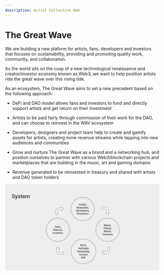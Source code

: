 ```yaml
---
description: Artist Collective DAO
---
```


# The Great Wave

We are building a new plaform for artists, fans, developers and investors that focuses on sustainability, providing and promoting quality work, community, and collaboration.

As the world sits on the cusp of a new technological renaissance and creator/investor economy known as Web3, we want to help position artists ride the great wave over this rising tide.

As an ecosystem, The Great Wave aims to set a new precedent based on the following approach:

* DeFi and DAO model allows fans and investors to fund and directly support artists and get return on their investment

* Artists to be paid fairly through commission of their work for the DAO, and can choose to reinvest in the WAV ecosystem 

* Developers, designers and project team help to create and gamify assets for artists, creating more revenue streams while tapping into new audiences and communities

* Grow and nurture The Great Wave as a brand and a networking hub, and position ourselves to partner with various Web3/blockchain projects and marketplaces that are building in the music, art and gaming domains

* Revenue generated to be reinvested in treasury and shared with artists and DAO token holders 

![The Great Wave Flow Cycle](https://raw.githubusercontent.com/acryptos/docs-thegreatwave/main/img/TGW-flowcycle.svg)
